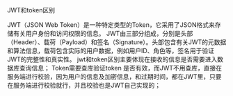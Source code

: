 JWT和token区别

JWT（JSON Web Token）是一种特定类型的Token，它采用了JSON格式来存储有关用户身份和访问权限的信息。
JWT由三部分组成，分别是头部（Header）、载荷（Payload）和签名（Signature）。头部包含有关JWT的元数据和算法信息，载荷包含实际的用户数据，例如用户ID、角色等，签名用于验证JWT的完整性和真实性。
jwt和token区别主要体现在接收的信息是否需要进入数据库查询信息； Token需要查库验证token 是否有效，而JWT不用查库，直接在服务端进行校验，因为用户的信息及加密信息，和过期时间，都在JWT里，只要在服务端进行校验就行，并且校验也是JWT自己实现的；
